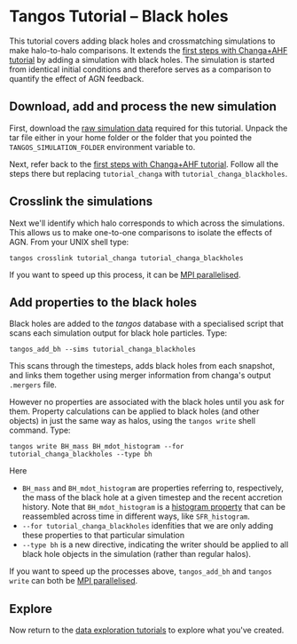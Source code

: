 Tangos Tutorial – Black holes
=============================

This tutorial covers adding black holes and crossmatching simulations to make halo-to-halo comparisons. 
It extends the [first steps with Changa+AHF tutorial](first_steps_changa+ahf.md)
by adding a simulation with black holes. The simulation is started from identical initial
conditions and therefore serves as a comparison to quantify the effect of AGN feedback.

Download, add and process the new simulation
--------------------------------------------

First, download the
[raw simulation data](http://star.ucl.ac.uk/~app/tangos/tutorial_changa_blackholes.tar.gz) required 
for this tutorial.
Unpack the tar file either in your home folder or the folder that you pointed the `TANGOS_SIMULATION_FOLDER` 
environment
variable to.

Next, refer back to the [first steps with Changa+AHF tutorial](first_steps_changa+ahf.md).
Follow all the steps there but replacing `tutorial_changa` with `tutorial_changa_blackholes`. 


Crosslink the simulations
-------------------------

Next we'll identify which halo corresponds to which across the simulations. This allows us to make one-to-one
comparisons to isolate the effects of AGN. From your UNIX shell type:

```
tangos crosslink tutorial_changa tutorial_changa_blackholes
```

If you want to speed up this process, it can be [MPI parallelised](mpi.md).

Add properties to the black holes
---------------------------------

Black holes are added to the _tangos_ database with a specialised script that scans each simulation output
for black hole particles. Type:

```
tangos_add_bh --sims tutorial_changa_blackholes
```

This scans through the timesteps, adds black holes from each snapshot, and links them together using merger
information from changa's output `.mergers` file. 

However no properties are associated with the black holes until you ask for them. Property calculations
can be applied to black holes (and other objects) in just the same way as halos, using the `tangos write`
shell command. Type:

```
tangos write BH_mass BH_mdot_histogram --for tutorial_changa_blackholes --type bh
```

Here
 - `BH_mass` and `BH_mdot_histogram` are properties referring to, respectively, the mass of
   the black hole at a given timestep and the recent accretion history. Note that `BH_mdot_histogram`
   is a [histogram property](histogram_properties.md) that can be reassembled across time 
   in different ways, like `SFR_histogram`. 
 - `--for tutorial_changa_blackholes` idenfities that we are only adding these properties to that
   particular simulation
 - `--type bh` is a new directive, indicating the writer should be applied to all black hole
   objects in the simulation (rather than regular halos).

If you want to speed up the processes above, `tangos_add_bh` and `tangos write` can both 
be [MPI parallelised](mpi.md).

Explore
-------

Now return to the [data exploration tutorials](data_exploration.md) to explore what you've
created.